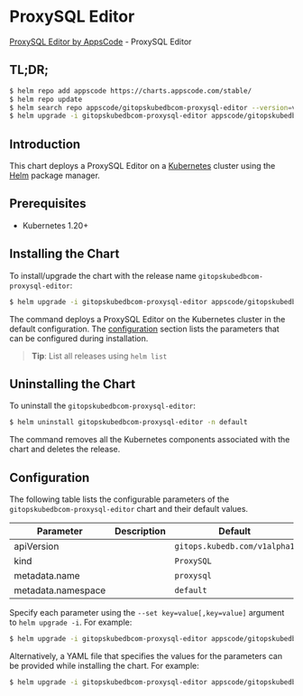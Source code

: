 # ProxySQL Editor

[ProxySQL Editor by AppsCode](https://appscode.com) - ProxySQL Editor

## TL;DR;

```bash
$ helm repo add appscode https://charts.appscode.com/stable/
$ helm repo update
$ helm search repo appscode/gitopskubedbcom-proxysql-editor --version=v0.15.0
$ helm upgrade -i gitopskubedbcom-proxysql-editor appscode/gitopskubedbcom-proxysql-editor -n default --create-namespace --version=v0.15.0
```

## Introduction

This chart deploys a ProxySQL Editor on a [Kubernetes](http://kubernetes.io) cluster using the [Helm](https://helm.sh) package manager.

## Prerequisites

- Kubernetes 1.20+

## Installing the Chart

To install/upgrade the chart with the release name `gitopskubedbcom-proxysql-editor`:

```bash
$ helm upgrade -i gitopskubedbcom-proxysql-editor appscode/gitopskubedbcom-proxysql-editor -n default --create-namespace --version=v0.15.0
```

The command deploys a ProxySQL Editor on the Kubernetes cluster in the default configuration. The [configuration](#configuration) section lists the parameters that can be configured during installation.

> **Tip**: List all releases using `helm list`

## Uninstalling the Chart

To uninstall the `gitopskubedbcom-proxysql-editor`:

```bash
$ helm uninstall gitopskubedbcom-proxysql-editor -n default
```

The command removes all the Kubernetes components associated with the chart and deletes the release.

## Configuration

The following table lists the configurable parameters of the `gitopskubedbcom-proxysql-editor` chart and their default values.

|     Parameter      | Description |                 Default                 |
|--------------------|-------------|-----------------------------------------|
| apiVersion         |             | <code>gitops.kubedb.com/v1alpha1</code> |
| kind               |             | <code>ProxySQL</code>                   |
| metadata.name      |             | <code>proxysql</code>                   |
| metadata.namespace |             | <code>default</code>                    |


Specify each parameter using the `--set key=value[,key=value]` argument to `helm upgrade -i`. For example:

```bash
$ helm upgrade -i gitopskubedbcom-proxysql-editor appscode/gitopskubedbcom-proxysql-editor -n default --create-namespace --version=v0.15.0 --set apiVersion=gitops.kubedb.com/v1alpha1
```

Alternatively, a YAML file that specifies the values for the parameters can be provided while
installing the chart. For example:

```bash
$ helm upgrade -i gitopskubedbcom-proxysql-editor appscode/gitopskubedbcom-proxysql-editor -n default --create-namespace --version=v0.15.0 --values values.yaml
```
